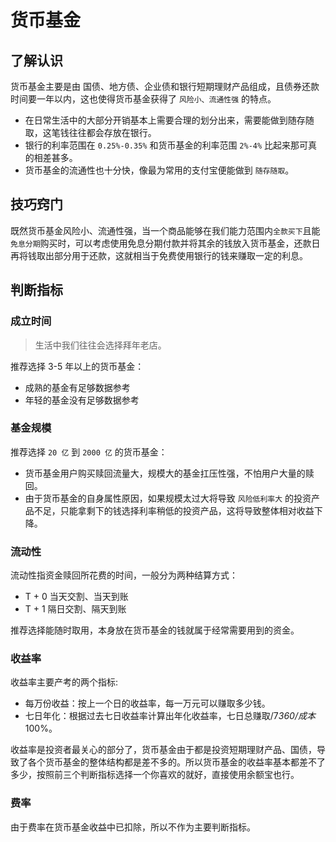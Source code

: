 # 货币基金

## 了解认识

货币基金主要是由 国债、地方债、企业债和银行短期理财产品组成，且债券还款时间要一年以内，这也使得货币基金获得了 `风险小、流通性强` 的特点。

- 在日常生活中的大部分开销基本上需要合理的划分出来，需要能做到随存随取，这笔钱往往都会存放在银行。
- 银行的利率范围在 `0.25%-0.35%` 和货币基金的利率范围 `2%-4%` 比起来那可真的相差甚多。
- 货币基金的流通性也十分快，像最为常用的支付宝便能做到 `随存随取`。

## 技巧窍门

既然货币基金风险小、流通性强，当一个商品能够在我们能力范围内`全款买下`且能`免息分期`购买时，可以考虑使用免息分期付款并将其余的钱放入货币基金，还款日再将钱取出部分用于还款，这就相当于免费使用银行的钱来赚取一定的利息。

## 判断指标

### 成立时间

> 生活中我们往往会选择拜年老店。

推荐选择 3-5 年以上的货币基金：

- 成熟的基金有足够数据参考
- 年轻的基金没有足够数据参考

### 基金规模

推荐选择 `20 亿` 到 `2000 亿` 的货币基金：

- 货币基金用户购买赎回流量大，规模大的基金扛压性强，不怕用户大量的赎回。
- 由于货币基金的自身属性原因，如果规模太过大将导致 `风险低利率大` 的投资产品不足，只能拿剩下的钱选择利率稍低的投资产品，这将导致整体相对收益下降。

### 流动性

流动性指资金赎回所花费的时间，一般分为两种结算方式：

- T + 0 当天交割、当天到账
- T + 1 隔日交割、隔天到账

推荐选择能随时取用，本身放在货币基金的钱就属于经常需要用到的资金。

### 收益率

收益率主要产考的两个指标:

- 每万份收益：按上一个日的收益率，每一万元可以赚取多少钱。
- 七日年化：根据过去七日收益率计算出年化收益率，七日总赚取/7*360/成本*100%。

收益率是投资者最关心的部分了，货币基金由于都是投资短期理财产品、国债，导致了各个货币基金的整体结构都是差不多的。所以货币基金的收益率基本都差不了多少，按照前三个判断指标选择一个你喜欢的就好，直接使用余额宝也行。

### 费率

由于费率在货币基金收益中已扣除，所以不作为主要判断指标。
